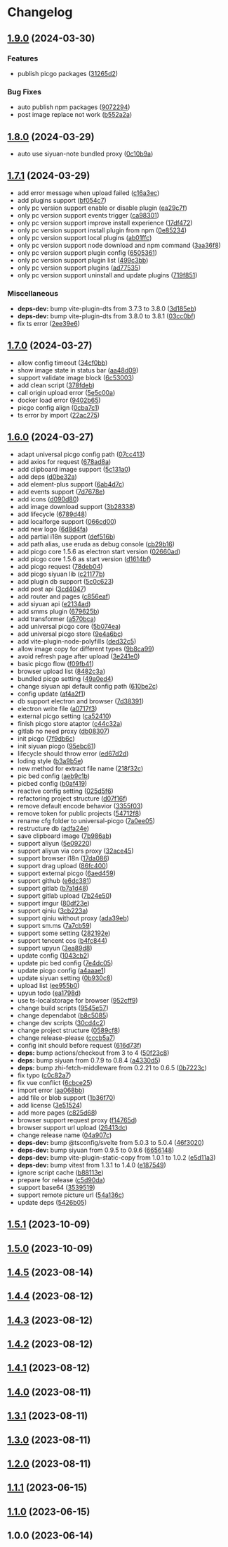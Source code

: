 # Changelog

## [1.9.0](https://github.com/terwer/siyuan-plugin-picgo/compare/siyuan-plugin-picgo-v1.8.0...siyuan-plugin-picgo-v1.9.0) (2024-03-30)
### Features
* publish picgo packages ([31265d2](https://github.com/terwer/siyuan-plugin-picgo/commit/31265d2af7ad4508e538851d6e11e9478aa66734))
### Bug Fixes
* auto publish npm packages ([9072294](https://github.com/terwer/siyuan-plugin-picgo/commit/90722946d475bcbd9ac1da7a05596ca55c0eea0e))
* post image replace not work ([b552a2a](https://github.com/terwer/siyuan-plugin-picgo/commit/b552a2a1f18b80718fe736163a8dec3d6b97b752))
## [1.8.0](https://github.com/terwer/siyuan-plugin-picgo/compare/siyuan-plugin-picgo-v1.7.1...siyuan-plugin-picgo-v1.8.0) (2024-03-29)
* auto use siyuan-note bundled proxy ([0c10b9a](https://github.com/terwer/siyuan-plugin-picgo/commit/0c10b9ab70632de6a5436f493327861ca4bfafdb))
## [1.7.1](https://github.com/terwer/siyuan-plugin-picgo/compare/siyuan-plugin-picgo-v1.7.0...siyuan-plugin-picgo-v1.7.1) (2024-03-29)
* add error message when upload failed ([c16a3ec](https://github.com/terwer/siyuan-plugin-picgo/commit/c16a3ec4ea9c391187c47b2ed30474d6be70072f))
* add plugins support ([bf054c7](https://github.com/terwer/siyuan-plugin-picgo/commit/bf054c7a125214291542046c4ff7bb255c4ef936))
* only pc version support enable or disable plugin ([ea29c7f](https://github.com/terwer/siyuan-plugin-picgo/commit/ea29c7f6e354ef91c59fb7e0190db56ce6b53e9e))
* only pc version support events trigger ([ca98301](https://github.com/terwer/siyuan-plugin-picgo/commit/ca98301f462ab90ba976c48224b2f58008db91c8))
* only pc version support improve install experience ([17df472](https://github.com/terwer/siyuan-plugin-picgo/commit/17df472916dfa1265bfb82af2a40817e53bd8db2))
* only pc version support install plugin from npm ([0e85234](https://github.com/terwer/siyuan-plugin-picgo/commit/0e85234b1b354d43639d5d0d59ce63a789f3b782))
* only pc version support local plugins ([ab01ffc](https://github.com/terwer/siyuan-plugin-picgo/commit/ab01ffc78ec8015ae51c646e36f24117fc57a69b))
* only pc version support node download and npm command ([3aa36f8](https://github.com/terwer/siyuan-plugin-picgo/commit/3aa36f88cf7c577255a2e21826918117bd1cd54c))
* only pc version support plugin config ([6505361](https://github.com/terwer/siyuan-plugin-picgo/commit/6505361c52f710fbf39ca61576f02a98041475d6))
* only pc version support plugin list ([499c3bb](https://github.com/terwer/siyuan-plugin-picgo/commit/499c3bb9320f213d13db32966104c9824e377462))
* only pc version support plugins ([ad77535](https://github.com/terwer/siyuan-plugin-picgo/commit/ad7753540ab694a6ba42114bc60928ab23603f93))
* only pc version support uninstall and update plugins ([719f851](https://github.com/terwer/siyuan-plugin-picgo/commit/719f851b597420bf8e2bd0ba85c33ae26e614cff))
### Miscellaneous
* **deps-dev:** bump vite-plugin-dts from 3.7.3 to 3.8.0 ([3d185eb](https://github.com/terwer/siyuan-plugin-picgo/commit/3d185eb12768c32f40cd2c83ffa7e7741adbff41))
* **deps-dev:** bump vite-plugin-dts from 3.8.0 to 3.8.1 ([03cc0bf](https://github.com/terwer/siyuan-plugin-picgo/commit/03cc0bf6ae34df73f2493bac97056b0df3f61180))
* fix ts error ([2ee39e6](https://github.com/terwer/siyuan-plugin-picgo/commit/2ee39e60c3b76783d28ea8e298c52ab822b3cc40))
## [1.7.0](https://github.com/terwer/siyuan-plugin-picgo/compare/siyuan-plugin-picgo-v1.6.0...siyuan-plugin-picgo-v1.7.0) (2024-03-27)
* allow config timeout ([34cf0bb](https://github.com/terwer/siyuan-plugin-picgo/commit/34cf0bb94f596368ebf62fd16d33881a17515c5c))
* show image state in status bar ([aa48d09](https://github.com/terwer/siyuan-plugin-picgo/commit/aa48d097fbf86a66e1e54a73b6107946c8390321))
* support validate image block ([6c53003](https://github.com/terwer/siyuan-plugin-picgo/commit/6c53003c4141d849b21895ae6f36df88ab99cedc))
* add clean script ([378fdeb](https://github.com/terwer/siyuan-plugin-picgo/commit/378fdeb2fefe209dbdb0d28acfae16633bd70953))
* call origin upload error ([5e5c00a](https://github.com/terwer/siyuan-plugin-picgo/commit/5e5c00a200fb1537756740e53e7b6161f1da5313))
* docker load error ([9402b65](https://github.com/terwer/siyuan-plugin-picgo/commit/9402b6539cd567e86504c352b3c748420b5430d6))
* picgo config align ([0cba7c1](https://github.com/terwer/siyuan-plugin-picgo/commit/0cba7c1f0f46d8b911bc51f9d0b8550c63c43c3c))
* ts error by import ([22ac275](https://github.com/terwer/siyuan-plugin-picgo/commit/22ac275f3c29672b2ac9832cee37943a8eb1943b))
## [1.6.0](https://github.com/terwer/siyuan-plugin-picgo/compare/siyuan-plugin-picgo-v1.5.1...siyuan-plugin-picgo-v1.6.0) (2024-03-27)
* adapt universal picgo config path ([07cc413](https://github.com/terwer/siyuan-plugin-picgo/commit/07cc413dd8975c40b3b924ba6732107ce6a12c9d))
* add axios for request ([678ad8a](https://github.com/terwer/siyuan-plugin-picgo/commit/678ad8aeb5ee03edfbde5bef4eb51d410f88a38a))
* add clipboard image support ([5c131a0](https://github.com/terwer/siyuan-plugin-picgo/commit/5c131a0b723243be107f4a6fd45b3f2884ed3667))
* add deps ([d0be32a](https://github.com/terwer/siyuan-plugin-picgo/commit/d0be32aa1fa84cdcaeb7929c9bbf9ba14e542b3a))
* add element-plus support ([6ab4d7c](https://github.com/terwer/siyuan-plugin-picgo/commit/6ab4d7cd802f387138c392d2dd0ec0bc82d8e393))
* add events support ([7d7678e](https://github.com/terwer/siyuan-plugin-picgo/commit/7d7678e082f6223f29f01270a54ff992748ae0c1))
* add icons ([d090d80](https://github.com/terwer/siyuan-plugin-picgo/commit/d090d80db9ff49026ea274895959d9ddc39b99ff))
* add image download support ([3b28338](https://github.com/terwer/siyuan-plugin-picgo/commit/3b283387314a4d697673c42c35c6cac89e4e2813))
* add lifecycle ([6789d48](https://github.com/terwer/siyuan-plugin-picgo/commit/6789d48d4762efdc2cefd660883f2952891f2f92))
* add localforge support ([066cd00](https://github.com/terwer/siyuan-plugin-picgo/commit/066cd00eabaa002197541240ca0645953abba15d))
* add new logo ([6d8d4fa](https://github.com/terwer/siyuan-plugin-picgo/commit/6d8d4fa5b95152fca5ee282de3f2880598df2e32))
* add partial i18n support ([def516b](https://github.com/terwer/siyuan-plugin-picgo/commit/def516ba1961e992d7d3ce93af71e3cc67a3622b))
* add path alias, use eruda as debug console ([cb29b16](https://github.com/terwer/siyuan-plugin-picgo/commit/cb29b166b68f002798da694d3bb086cb62eb1c7e))
* add picgo core 1.5.6 as electron start version ([02660ad](https://github.com/terwer/siyuan-plugin-picgo/commit/02660ad416d3100e413abfd414124616da315afc))
* add picgo core 1.5.6 as start version ([d1614bf](https://github.com/terwer/siyuan-plugin-picgo/commit/d1614bf23056b3a3f419396bc8aa35dc68361f54))
* add picgo request ([78deb04](https://github.com/terwer/siyuan-plugin-picgo/commit/78deb045970b90f06111c0e127c06fe9ba9a623a))
* add picgo siyuan lib ([c21177b](https://github.com/terwer/siyuan-plugin-picgo/commit/c21177b37b8e2897746b2777b34d94bd669fa0c8))
* add plugin db support ([5c0c623](https://github.com/terwer/siyuan-plugin-picgo/commit/5c0c623072b2813acbf9e45380a86812acddcac1))
* add post api ([3cd4047](https://github.com/terwer/siyuan-plugin-picgo/commit/3cd40472145cc53d9636ce4ad2fd6cc2ecc2eed1))
* add router and pages ([c856eaf](https://github.com/terwer/siyuan-plugin-picgo/commit/c856eaf72ecc392592980a71ddc885aec138c269))
* add siyuan api ([e2134ad](https://github.com/terwer/siyuan-plugin-picgo/commit/e2134ad10df824572477a8dcce17a134df4f2445))
* add smms plugin ([679625b](https://github.com/terwer/siyuan-plugin-picgo/commit/679625b63f2c3feb73edb69f5ca5b0fed11a0d32))
* add transformer ([a570bca](https://github.com/terwer/siyuan-plugin-picgo/commit/a570bca0928e8cdbca78852c47c2fd7f51555c93))
* add universal picgo core ([5b074ea](https://github.com/terwer/siyuan-plugin-picgo/commit/5b074ea269f1b1713f38de1996fd2d45dfbf128b))
* add universal picgo store ([9e4a6bc](https://github.com/terwer/siyuan-plugin-picgo/commit/9e4a6bc403bedb77641a0894de14979b05c6ea31))
* add vite-plugin-node-polyfills ([ded32c5](https://github.com/terwer/siyuan-plugin-picgo/commit/ded32c5b3dc6d7c71e313ae675e3d87321f9f833))
* allow image copy for different types ([9b8ca99](https://github.com/terwer/siyuan-plugin-picgo/commit/9b8ca99b9b8c92664d313af829df401ab1983c54))
* avoid refresh page after upload ([3e241e0](https://github.com/terwer/siyuan-plugin-picgo/commit/3e241e02689683deb29b755312b5a42aa13e30ab))
* basic picgo flow ([f09fb41](https://github.com/terwer/siyuan-plugin-picgo/commit/f09fb4173d6060595ee3b0124cf7af58b3588428))
* browser upload list ([8482c3a](https://github.com/terwer/siyuan-plugin-picgo/commit/8482c3a50d05c7cef768a5904e457415ad5eb525))
* bundled picgo setting ([49a0ed4](https://github.com/terwer/siyuan-plugin-picgo/commit/49a0ed448d4993262d46784da2c679a75ed20013))
* change siyuan api default config path ([610be2c](https://github.com/terwer/siyuan-plugin-picgo/commit/610be2c8e70c25220b76ed39d451fcf2b837a498))
* config update ([af4a2f1](https://github.com/terwer/siyuan-plugin-picgo/commit/af4a2f1116fc88a5d49c2fd9f080edef2b5290a6))
* db support electron and browser ([7d38391](https://github.com/terwer/siyuan-plugin-picgo/commit/7d3839187d88224c79a2f6d0ba7efd2de5dfdfef))
* electron write file ([a0717f3](https://github.com/terwer/siyuan-plugin-picgo/commit/a0717f3415f7889c465f04298f9e4a54614f0df3))
* external picgo setting ([ca52410](https://github.com/terwer/siyuan-plugin-picgo/commit/ca5241013256825b972b55f201f6f6d4138ebe1e))
* finish picgo store ataptor ([c44c32a](https://github.com/terwer/siyuan-plugin-picgo/commit/c44c32a43697eb0c34a1179eefdf6af8aa6220dd))
* gitlab no need proxy ([db08307](https://github.com/terwer/siyuan-plugin-picgo/commit/db083079a04e89d9edce45ce7aa8177af49fe568))
* init picgo ([7f9db6c](https://github.com/terwer/siyuan-plugin-picgo/commit/7f9db6c4ae3b22307e374ed781da3238c9b40210))
* init siyuan picgo ([95ebc61](https://github.com/terwer/siyuan-plugin-picgo/commit/95ebc617e0df9372ae4460481f90609b466d15f6))
* lifecycle should throw error ([ed67d2d](https://github.com/terwer/siyuan-plugin-picgo/commit/ed67d2ddfbf1c89d84f4777905ea065a37a76cf0))
* loding style ([b3a9b5e](https://github.com/terwer/siyuan-plugin-picgo/commit/b3a9b5e8a2fdaf8db3f607030b480955a1775b29))
* new method for extract file name ([218f32c](https://github.com/terwer/siyuan-plugin-picgo/commit/218f32c6c2274af416bf24bc6a79f579dd3d12d5))
* pic bed config ([aeb9c1b](https://github.com/terwer/siyuan-plugin-picgo/commit/aeb9c1b04f43084a0982f1dbb6e537aac2fb8313))
* picbed config ([b0af419](https://github.com/terwer/siyuan-plugin-picgo/commit/b0af4196c7690bf61c8809bf3329414cf211b238))
* reactive config setting ([025d5f6](https://github.com/terwer/siyuan-plugin-picgo/commit/025d5f682da1ac4c49008c273a2b14918e6838d0))
* refactoring project structure ([d07f16f](https://github.com/terwer/siyuan-plugin-picgo/commit/d07f16fd086e6c2045034a0f198dc73c7500294f))
* remove default encode behavior ([3355f03](https://github.com/terwer/siyuan-plugin-picgo/commit/3355f0307181a291e6ede46add10f67671a6e0fd))
* remove token for public projects ([54712f8](https://github.com/terwer/siyuan-plugin-picgo/commit/54712f8439a9c9dffaeba9af0b8b8f9073331203))
* rename cfg folder to universal-picgo ([7a0ee05](https://github.com/terwer/siyuan-plugin-picgo/commit/7a0ee05a444efebc569e11d26c8f9acbc7093c98))
* restructure db ([adfa24e](https://github.com/terwer/siyuan-plugin-picgo/commit/adfa24e9064b5a6dce10570fb4e9d7bddd976464))
* save clipboard image ([7b986ab](https://github.com/terwer/siyuan-plugin-picgo/commit/7b986abc68f52e0d2be9a68a73b5f51603da2e7f))
* support aliyun ([5e09220](https://github.com/terwer/siyuan-plugin-picgo/commit/5e09220765befbb0f85940215deedbd038a52523))
* support aliyun via cors proxy ([32ace45](https://github.com/terwer/siyuan-plugin-picgo/commit/32ace453c5c36882aca17ea2eb7c2efe5a9e13f7))
* support browser i18n ([17da086](https://github.com/terwer/siyuan-plugin-picgo/commit/17da0861d9b41ef4db42f43f706726a08004982e))
* support drag upload ([86fc400](https://github.com/terwer/siyuan-plugin-picgo/commit/86fc40038f866bbf54b972713652f5ec4f1906c5))
* support external picgo ([6aed459](https://github.com/terwer/siyuan-plugin-picgo/commit/6aed459d34cff3aa92deb64c284f6da4baebd871))
* support github ([e6dc381](https://github.com/terwer/siyuan-plugin-picgo/commit/e6dc38136f3740252c1cf9e417c0288ffc11a690))
* support gitlab ([b7a1d48](https://github.com/terwer/siyuan-plugin-picgo/commit/b7a1d48a620f71c321b5d96e9f8bd8c26fe2754f))
* support gitlab upload ([7b24e50](https://github.com/terwer/siyuan-plugin-picgo/commit/7b24e507b1d2a2d07ec7af471e699fb4c01e42bb))
* support imgur ([80df23e](https://github.com/terwer/siyuan-plugin-picgo/commit/80df23e8927028afd120197053503206334c1ca5))
* support qiniu ([3cb223a](https://github.com/terwer/siyuan-plugin-picgo/commit/3cb223a49b067b255cfd2b03bd86dc984bede262))
* support qiniu without proxy ([ada39eb](https://github.com/terwer/siyuan-plugin-picgo/commit/ada39eb89b9111d1d127411c5537569950226ec9))
* support sm.ms ([7a7cb59](https://github.com/terwer/siyuan-plugin-picgo/commit/7a7cb5915abfafc350a65e2add38a7186655094e))
* support some setting ([282192e](https://github.com/terwer/siyuan-plugin-picgo/commit/282192e295a4ccb63d0e7c54953eafd659cfb902))
* support tencent cos ([b4fc844](https://github.com/terwer/siyuan-plugin-picgo/commit/b4fc844d15c62f34dab557044b78d0c66dff041b))
* support upyun ([3ea89d8](https://github.com/terwer/siyuan-plugin-picgo/commit/3ea89d8843c109ce363cea466d583100ba53f98d))
* update config ([1043cb2](https://github.com/terwer/siyuan-plugin-picgo/commit/1043cb25483d6bb40c6ba932ed63a9d88f079a87))
* update pic bed config ([7e4dc05](https://github.com/terwer/siyuan-plugin-picgo/commit/7e4dc05b2d132782dd7bb1b7492075666a4a775a))
* update picgo config ([a4aaae1](https://github.com/terwer/siyuan-plugin-picgo/commit/a4aaae1f2aaae3c09258cba8d31e2434fcedf6c8))
* update siyuan setting ([0b930c8](https://github.com/terwer/siyuan-plugin-picgo/commit/0b930c80539892259c1334a0404433782a6445e7))
* upload list ([ee955b0](https://github.com/terwer/siyuan-plugin-picgo/commit/ee955b0c5c37feb914cb4c0772a406a3671df17d))
* upyun todo ([ea1798d](https://github.com/terwer/siyuan-plugin-picgo/commit/ea1798d2d9752cd8025a782b51476d0f29332c7e))
* use ts-localstorage for browser ([952cff9](https://github.com/terwer/siyuan-plugin-picgo/commit/952cff98996a29999842113db9fd3cf0e2bb8a51))
* change build scripts ([9545e57](https://github.com/terwer/siyuan-plugin-picgo/commit/9545e577a089a5b9c6b50131c10cb96952ad7fe3))
* change dependabot ([b8c5085](https://github.com/terwer/siyuan-plugin-picgo/commit/b8c5085789bdfa9f626ca1bde7c5289f69ced8f4))
* change dev scripts ([30cd4c2](https://github.com/terwer/siyuan-plugin-picgo/commit/30cd4c2d35e0e172db04d9bbce172174e2a4a6cb))
* change project structure ([0589cf8](https://github.com/terwer/siyuan-plugin-picgo/commit/0589cf8c47b898258b17e2cfbc2fe030afd1f638))
* change release-please ([cccb5a7](https://github.com/terwer/siyuan-plugin-picgo/commit/cccb5a78e8dc39aa91f0214c6373f7f63e8bab32))
* config init should before request ([616d73f](https://github.com/terwer/siyuan-plugin-picgo/commit/616d73fe66106d6e7adcb4292dc097a289aa60bf))
* **deps:** bump actions/checkout from 3 to 4 ([50f23c8](https://github.com/terwer/siyuan-plugin-picgo/commit/50f23c87a9a991875a4fa9df9d793cf46861c752))
* **deps:** bump siyuan from 0.7.9 to 0.8.4 ([a4330d5](https://github.com/terwer/siyuan-plugin-picgo/commit/a4330d50195337c7c04e39c1d88b266faeeef7bd))
* **deps:** bump zhi-fetch-middleware from 0.2.21 to 0.6.5 ([0b7223c](https://github.com/terwer/siyuan-plugin-picgo/commit/0b7223c58d61f1953c347be9dbf3ac5563d66d03))
* fix typo ([c0c82a7](https://github.com/terwer/siyuan-plugin-picgo/commit/c0c82a79de2ef8d2b082fbc482f5b1b5f4051dcf))
* fix vue conflict ([6cbce25](https://github.com/terwer/siyuan-plugin-picgo/commit/6cbce25c9e7d33ccf3aae2b03074f29edfea8486))
* import error ([aa068bb](https://github.com/terwer/siyuan-plugin-picgo/commit/aa068bb68efc2df79a4ab6dcea6ca5104853be69))
* add file or blob support ([1b36f70](https://github.com/terwer/siyuan-plugin-picgo/commit/1b36f70413b00ce3829b8cafdeb1388943f59778))
* add license ([3e51524](https://github.com/terwer/siyuan-plugin-picgo/commit/3e51524ca897dcbc1bc606e00b93ff05b35c07e6))
* add more pages ([c825d68](https://github.com/terwer/siyuan-plugin-picgo/commit/c825d685e5c85615980efb72b8ec0bfaca02ecc3))
* browser support request proxy ([f14765d](https://github.com/terwer/siyuan-plugin-picgo/commit/f14765d148eef000a39c5b9bd9c59397f619e4e1))
* browser support url upload ([26413dc](https://github.com/terwer/siyuan-plugin-picgo/commit/26413dcfe924b4ad17f51e0ebb6259b7919bb5a8))
* change release name ([04a907c](https://github.com/terwer/siyuan-plugin-picgo/commit/04a907c4439a8ec312a8ff6ef543a1c7c4b5c9cd))
* **deps-dev:** bump @tsconfig/svelte from 5.0.3 to 5.0.4 ([46f3020](https://github.com/terwer/siyuan-plugin-picgo/commit/46f3020881807db77153bc5b5552043dcc0c7bf5))
* **deps-dev:** bump siyuan from 0.9.5 to 0.9.6 ([6656148](https://github.com/terwer/siyuan-plugin-picgo/commit/66561482589ed66f26c98dbcc3de7ca7bc046578))
* **deps-dev:** bump vite-plugin-static-copy from 1.0.1 to 1.0.2 ([e5d11a3](https://github.com/terwer/siyuan-plugin-picgo/commit/e5d11a34e7a5fd024a3593314a43d2b549c6e251))
* **deps-dev:** bump vitest from 1.3.1 to 1.4.0 ([e187549](https://github.com/terwer/siyuan-plugin-picgo/commit/e187549c73128a2f02955bfbbb8897fe4bd58d18))
* ignore script cache ([b88113e](https://github.com/terwer/siyuan-plugin-picgo/commit/b88113ee0d110b46e5b8bb93cd2475abf58ba746))
* prepare for release ([c5d90da](https://github.com/terwer/siyuan-plugin-picgo/commit/c5d90da071dbbc97cc0d8372c40028f80671110b))
* support base64 ([3539519](https://github.com/terwer/siyuan-plugin-picgo/commit/3539519e04661023dd335bd4282bb0819ca55215))
* support remote picture url ([54a136c](https://github.com/terwer/siyuan-plugin-picgo/commit/54a136ca28105393700277ad07ecfc364b7c3693))
* update deps ([5426b05](https://github.com/terwer/siyuan-plugin-picgo/commit/5426b05a48cf0e4a334b2bc8d908e7cc05f5a8b0))
## [1.5.1](https://github.com/terwer/siyuan-plugin-picgo/compare/v1.5.0...v1.5.1) (2023-10-09)
## [1.5.0](https://github.com/terwer/siyuan-plugin-picgo/compare/v1.4.5...v1.5.0) (2023-10-09)
## [1.4.5](https://github.com/terwer/siyuan-plugin-picgo/compare/v1.4.4...v1.4.5) (2023-08-14)
## [1.4.4](https://github.com/terwer/siyuan-plugin-picgo/compare/v1.4.3...v1.4.4) (2023-08-12)
## [1.4.3](https://github.com/terwer/siyuan-plugin-picgo/compare/v1.4.2...v1.4.3) (2023-08-12)
## [1.4.2](https://github.com/terwer/siyuan-plugin-picgo/compare/v1.4.1...v1.4.2) (2023-08-12)
## [1.4.1](https://github.com/terwer/siyuan-plugin-picgo/compare/v1.4.0...v1.4.1) (2023-08-12)
## [1.4.0](https://github.com/terwer/siyuan-plugin-picgo/compare/v1.3.1...v1.4.0) (2023-08-11)
## [1.3.1](https://github.com/terwer/siyuan-plugin-picgo/compare/v1.3.0...v1.3.1) (2023-08-11)
## [1.3.0](https://github.com/terwer/siyuan-plugin-picgo/compare/v1.2.0...v1.3.0) (2023-08-11)
## [1.2.0](https://github.com/terwer/siyuan-plugin-picgo/compare/v1.1.1...v1.2.0) (2023-08-11)
## [1.1.1](https://github.com/terwer/siyuan-plugin-picgo/compare/v1.1.0...v1.1.1) (2023-06-15)
## [1.1.0](https://github.com/terwer/siyuan-plugin-picgo/compare/v1.0.0...v1.1.0) (2023-06-15)
## 1.0.0 (2023-06-14)